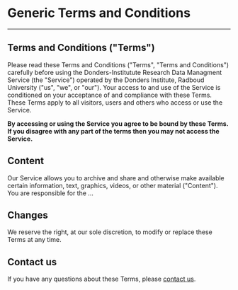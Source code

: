 # Generic Terms and Conditions
--------
## Terms and Conditions ("Terms")

Please read these Terms and Conditions ("Terms", "Terms and Conditions") carefully before using the Donders-Institutute Research Data Managment Service (the "Service") operated by the Donders Institute, Radboud University ("us", "we", or "our"). 
Your access to and use of the Service is conditioned on your acceptance of and compliance with these Terms. These Terms apply to all visitors, users and others who access or use the Service.

__By accessing or using the Service you agree to be bound by these Terms. If you disagree with any part of the terms then you may not access the Service.__

## Content 

Our Service allows you to archive and share and otherwise make available certain information, text, graphics, videos, or other material ("Content"). You are responsible for the ...

## Changes

We reserve the right, at our sole discretion, to modify or replace these Terms at any time.

## Contact us

If you have any questions about these Terms, please [contact us](dirdm.helpdesk@gmail.com).
